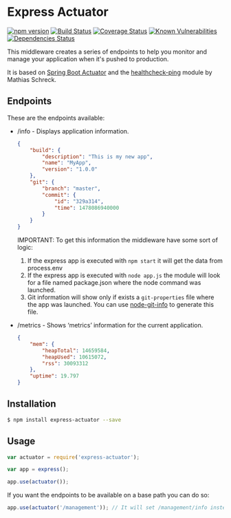 # Express Actuator

[![npm version](https://img.shields.io/npm/v/express-actuator.svg?style=flat)](https://badge.fury.io/js/express-actuator)
[![Build Status](https://travis-ci.org/rcruzper/express-actuator.svg?branch=master)](https://travis-ci.org/rcruzper/express-actuator)
[![Coverage Status](https://coveralls.io/repos/github/rcruzper/express-actuator/badge.svg?branch=master)](https://coveralls.io/github/rcruzper/express-actuator?branch=master)
[![Known Vulnerabilities](https://snyk.io/test/npm/express-actuator/badge.svg)](https://snyk.io/test/npm/express-actuator)
[![Dependencies Status](https://david-dm.org/rcruzper/express-actuator.svg)](https://david-dm.org/rcruzper/express-actuator)

This middleware creates a series of endpoints to help you monitor and manage your application when it's pushed to production.

It is based on [Spring Boot Actuator](http://docs.spring.io/spring-boot/docs/current-SNAPSHOT/reference/htmlsingle/#production-ready) and the [healthcheck-ping](https://github.com/holidaycheck/healthcheck-ping) module by Mathias Schreck.

## Endpoints

These are the endpoints available:

- /info - Displays application information.
    ```json
    {
        "build": {
            "description": "This is my new app",
            "name": "MyApp",
            "version": "1.0.0"
        },
        "git": {
            "branch": "master",
            "commit": {
                "id": "329a314",
                "time": 1478086940000
            }
        }    
    }
    ```
    IMPORTANT: To get this information the middleware have some sort of logic:
    1. If the express app is executed with ```npm start``` it will get the data from process.env
    2. If the express app is executed with ```node app.js``` the module will look for a file named package.json where the node command was launched.
    3. Git information will show only if exists a ```git-properties``` file where the app was launched. You can use [node-git-info](https://www.npmjs.com/package/node-git-info) to generate this file.


- /metrics - Shows ‘metrics’ information for the current application.
    ```json
    {
        "mem": {
            "heapTotal": 14659584,
            "heapUsed": 10615072,
            "rss": 30093312
        },
        "uptime": 19.797
    }
    ```

## Installation

```bash
$ npm install express-actuator --save
```

## Usage

```js
var actuator = require('express-actuator');

var app = express();

app.use(actuator());
```

If you want the endpoints to be available on a base path you can do so:

```js
app.use(actuator('/management')); // It will set /management/info instead of /info
```
